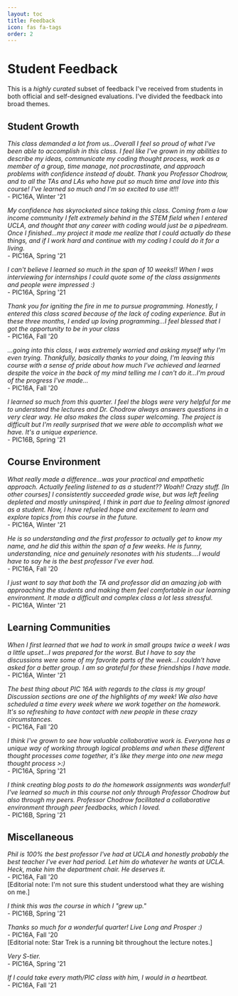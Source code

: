 ```yaml
---
layout: toc
title: Feedback
icon: fas fa-tags
order: 2
---
```


# Student Feedback


This is a *highly curated* subset of feedback I've received from students in both official and self-designed evaluations. I've divided the feedback into broad themes. 

## Student Growth

*This class demanded a lot from us...Overall I feel so proud of what I've been able to accomplish in this class. I feel like I've grown in my abilities to describe my ideas, communicate my coding thought process, work as a member of a group, time manage, not procrastinate, and approach problems with confidence instead of doubt. Thank you Professor Chodrow, and to all the TAs and LAs who have put so much time and love into this course! I've learned so much and I'm so excited to use it!!!* <br> - PIC16A, Winter '21

*My confidence has skyrocketed since taking this class. Coming from a low income community I felt extremely behind in the STEM field when I entered UCLA, and thought that any career with coding would just be a pipedream. Once I finished...my project it made me realize that I could actually do these things, and if I work hard and continue with my coding I could do it for a living.* <br> - PIC16A, Spring '21

*I can't believe I learned so much in the span of 10 weeks!! When I was interviewing for internships I could quote some of the class assignments and people were impressed :)* <br> - PIC16A, Spring '21

*Thank you for igniting the fire in me to pursue programming. Honestly, I entered this class scared because of the lack of coding experience. But in these three months, I ended up loving programming...I feel blessed that I got the opportunity to be in your class* <br> - PIC16A, Fall '20

*...going into this class, I was extremely worried and asking myself why I'm even trying. Thankfully, basically thanks to your doing, I'm leaving this course with a sense of pride about how much I've achieved and learned despite the voice in the back of my mind telling me I can't do it...I'm proud of the progress I've made...* <br> - PIC16A, Fall '20

*I learned so much from this quarter. I feel the blogs were very helpful for me to understand the lectures and Dr. Chodrow always answers questions in a very clear way. He also makes the class super welcoming. The project is difficult but I'm really surprised that we were able to accomplish what we have. It's a unique experience.* <br> - PIC16B, Spring '21

<!-- *This quarter I feel like my coding skills faced a sharp learning curve. Not only did I learn so much, but I also enjoyed what I was doing because I was able to understand it and felt motivated to do so. I think the structure of this class helped me really stay on top of things and not fall behind too often, which was really helpful in the overall experience.* <br> - PIC16A, Winter '21 -->

## Course Environment

*What really made a difference...was your practical and empathetic approach. Actually feeling listened to as a student?? Woah!! Crazy stuff. \[In other courses\] I consistently succeeded grade wise, but was left feeling depleted and mostly uninspired, I think in part due to feeling almost ignored as a student. Now, I have refueled hope and excitement to learn and explore topics from this course in the future.* <br> - PIC16A, Winter '21

*He is so understanding and the first professor to actually get to know my name, and he did this within the span of a few weeks. He is funny, understanding, nice and genuinely resonates with his students....I would have to say he is the best professor I've ever had.* <br> - PIC16A, Fall '20

*I just want to say that both the TA and professor did an amazing job with approaching the students and making them feel comfortable in our learning environment. It made a difficult and complex class a lot less stressful.* <br> - PIC16A, Winter '21

## Learning Communities

*When I first learned that we had to work in small groups twice a week I was a little upset...I was prepared for the worst. But I have to say the discussions were some of my favorite parts of the week...I couldn't have asked for a better group. I am so grateful for these friendships I have made.* <br> - PIC16A, Winter '21

*The best thing about PIC 16A with regards to the class is my group! Discussion sections are one of the highlights of my week! We also have scheduled a time every week where we work together on the homework. It's so refreshing to have contact with new people in these crazy circumstances.* <br> - PIC16A, Fall '20

*I think I've grown to see how valuable collaborative work is. Everyone has a unique way of working through logical problems and when these different thought processes come together, it's like they merge into one new mega thought process >:)* <br> - PIC16A, Spring '21

*I think creating blog posts to do the homework assignments was wonderful! I've learned so much in this course not only through Professor Chodrow but also through my peers. Professor Chodrow facilitated a collaborative environment through peer feedbacks, which I loved.* <br> - PIC16B, Spring '21


## Miscellaneous

*Phil is 100% the best professor I've had at UCLA and honestly probably the best teacher I've ever had period. Let him do whatever he wants at UCLA. Heck, make him the department chair. He deserves it.* 
<br> - PIC16A, Fall '20 
<br> 
\[Editorial note: I'm not sure this student understood what they are wishing on me.\]

*I think this was the course in which I "grew up."* <br> - PIC16B, Spring '21

*Thanks so much for a wonderful quarter! Live Long and Prosper :)* <br> - PIC16A, Fall '20 <br>
\[Editorial note: Star Trek is a running bit throughout the lecture notes.\]

*Very S-tier.* <br> - PIC16A, Spring '21

*If I could take every math/PIC class with him, I would in a heartbeat.* <br> - PIC16A, Fall '21

